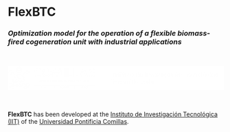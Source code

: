 # FlexBTC 
### _Optimization model for the operation of a flexible biomass-fired cogeneration unit with industrial applications_

$~$

[![IITLogo](doc/img/logoiitnuevo.png)](https://www.iit.comillas.edu/index.php.en)

$~$

**FlexBTC** has been developed at the [Instituto de Investigación Tecnológica (IIT)](https://www.iit.comillas.edu/index.php.en) of the [Universidad Pontificia Comillas](https://www.comillas.edu/en/).
